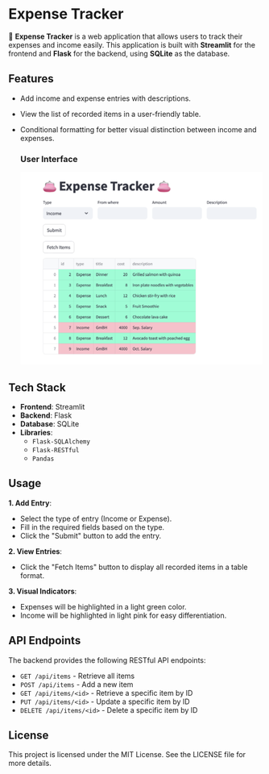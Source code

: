 # Expense Tracker

👛 **Expense Tracker** is a web application that allows users to track their expenses and income easily. This application is built with **Streamlit** for the frontend and **Flask** for the backend, using **SQLite** as the database.

## Features

- Add income and expense entries with descriptions.
- View the list of recorded items in a user-friendly table.
- Conditional formatting for better visual distinction between income and expenses.

  ### User Interface

  ![User Interface](expense_tracker_ui.png)

## Tech Stack

- **Frontend**: Streamlit
- **Backend**: Flask
- **Database**: SQLite
- **Libraries**:
  - `Flask-SQLAlchemy`
  - `Flask-RESTful`
  - `Pandas`
  
## Usage

**1. Add Entry**:
- Select the type of entry (Income or Expense).
- Fill in the required fields based on the type.
- Click the "Submit" button to add the entry.

**2. View Entries**:
- Click the "Fetch Items" button to display all recorded items in a table format.

**3. Visual Indicators**:
- Expenses will be highlighted in a light green color.
- Income will be highlighted in light pink for easy differentiation.

## API Endpoints
The backend provides the following RESTful API endpoints:

- `GET /api/items` - Retrieve all items
- `POST /api/items` - Add a new item
- `GET /api/items/<id>` - Retrieve a specific item by ID
- `PUT /api/items/<id>` - Update a specific item by ID
- `DELETE /api/items/<id>` - Delete a specific item by ID

## License
This project is licensed under the MIT License. See the LICENSE file for more details.
